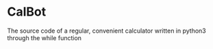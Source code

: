 # CalBot

The source code of a regular, convenient calculator written in python3 through the while function
